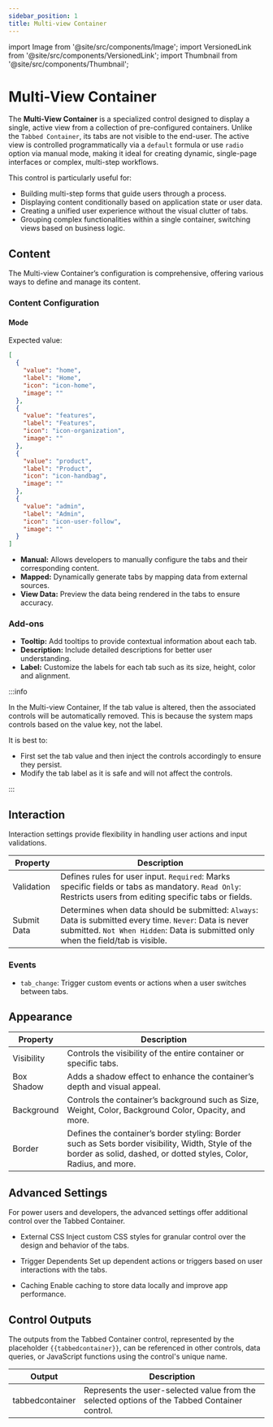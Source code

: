 ```yaml
---
sidebar_position: 1
title: Multi-view Container
---
```


import Image from '@site/src/components/Image';
import VersionedLink from '@site/src/components/VersionedLink';
import Thumbnail from '@site/src/components/Thumbnail';

# **Multi-View Container**

The **Multi-View Container** is a specialized control designed to display a single, active view from a collection of pre-configured containers. Unlike the `Tabbed Container`, its tabs are not visible to the end-user. The active view is controlled programmatically via a `default` formula or use `radio` option via manual mode, making it ideal for creating dynamic, single-page interfaces or complex, multi-step workflows.



This control is particularly useful for:

  - Building multi-step forms that guide users through a process.
  - Displaying content conditionally based on application state or user data.
  - Creating a unified user experience without the visual clutter of tabs.
  - Grouping complex functionalities within a single container, switching views based on business logic.



## Content

The Multi-view Container’s configuration is comprehensive, offering various ways to define and manage its content. 

### Content Configuration

<figure>
  <Thumbnail src="/img/reference/controls/multiview-container/multiview-container.png" alt="tabbed-container" />
</figure>

#### Mode

Expected value:
```json
[
  {
    "value": "home",
    "label": "Home",
    "icon": "icon-home",
    "image": ""
  },
  {
    "value": "features",
    "label": "Features",
    "icon": "icon-organization",
    "image": ""
  },
  {
    "value": "product",
    "label": "Product",
    "icon": "icon-handbag",
    "image": ""
  },
  {
    "value": "admin",
    "label": "Admin",
    "icon": "icon-user-follow",
    "image": ""
  }
]
```

- **Manual:** Allows developers to manually configure the tabs and their corresponding content.
- **Mapped:** Dynamically generate tabs by mapping data from external sources.
- **View Data:** Preview the data being rendered in the tabs to ensure accuracy.



### Add-ons
- **Tooltip:** Add tooltips to provide contextual information about each tab.
- **Description:** Include detailed descriptions for better user understanding.
- **Label:** Customize the labels for each tab such as its size, height, color and alignment.


:::info

In the Multi-view Container, If the tab value is altered, then the associated controls will be automatically removed. This is because the system maps controls based on the value key, not the label.  

It is best to:
- First set the tab value and then inject the controls accordingly to ensure they persist.
- Modify the tab label as it is safe and will not affect the controls.  


:::

## Interaction
Interaction settings provide flexibility in handling user actions and input validations.


| Property          | Description  |  
|----------------------|--------------------------------------------------------------|  
| Validation      | Defines rules for user input. `Required`: Marks specific fields or tabs as mandatory. `Read Only`: Restricts users from editing specific tabs or fields. |  
| Submit Data     | Determines when data should be submitted: `Always`: Data is submitted every time. `Never`: Data is never submitted. `Not When Hidden`: Data is submitted only when the field/tab is visible. |  


### Events
- `tab_change`: Trigger custom events or actions when a user switches between tabs.

## Appearance

| Property              | Description  |  
|--------------------------|--------------------------------------------------------------|  
| Visibility          | Controls the visibility of the entire container or specific tabs. |  
| Box Shadow          | Adds a shadow effect to enhance the container’s depth and visual appeal. |  
| Background         | Controls the container’s background such as Size, Weight, Color, Background Color, Opacity, and more. |  
| Border             | Defines the container’s border styling: Border such as Sets border visibility, Width, Style of the  border as solid, dashed, or dotted styles, Color, Radius, and  more. |  




## Advanced Settings
For power users and developers, the advanced settings offer additional control over the Tabbed Container.

- External CSS
Inject custom CSS styles for granular control over the design and behavior of the tabs.

- Trigger Dependents
Set up dependent actions or triggers based on user interactions with the tabs.

- Caching
Enable caching to store data locally and improve app performance.


## Control Outputs

The outputs from the Tabbed Container control, represented by the placeholder `{{tabbedcontainer}}`, can be referenced in other controls, data queries, or JavaScript functions using the control's unique name.



| Output | Description |
| --- | ---|
| tabbedcontainer | Represents the user-selected value from the selected options of the Tabbed Container control. |


